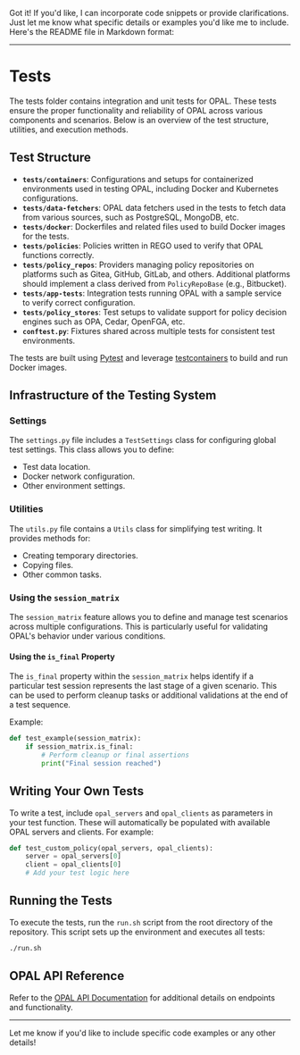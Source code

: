 Got it! If you'd like, I can incorporate code snippets or provide clarifications. Just let me know what specific details or examples you'd like me to include. Here's the README file in Markdown format:

---

# Tests

The tests folder contains integration and unit tests for OPAL. These tests ensure the proper functionality and reliability of OPAL across various components and scenarios. Below is an overview of the test structure, utilities, and execution methods.

## Test Structure

- **`tests/containers`**: Configurations and setups for containerized environments used in testing OPAL, including Docker and Kubernetes configurations.
- **`tests/data-fetchers`**: OPAL data fetchers used in the tests to fetch data from various sources, such as PostgreSQL, MongoDB, etc.
- **`tests/docker`**: Dockerfiles and related files used to build Docker images for the tests.
- **`tests/policies`**: Policies written in REGO used to verify that OPAL functions correctly.
- **`tests/policy_repos`**: Providers managing policy repositories on platforms such as Gitea, GitHub, GitLab, and others. Additional platforms should implement a class derived from `PolicyRepoBase` (e.g., Bitbucket).
- **`tests/app-tests`**: Integration tests running OPAL with a sample service to verify correct configuration.
- **`tests/policy_stores`**: Test setups to validate support for policy decision engines such as OPA, Cedar, OpenFGA, etc.
- **`conftest.py`**: Fixtures shared across multiple tests for consistent test environments.

The tests are built using [Pytest](https://pytest.org/en/latest/) and leverage [testcontainers](https://testcontainers.org/) to build and run Docker images.

## Infrastructure of the Testing System

### Settings

The `settings.py` file includes a `TestSettings` class for configuring global test settings. This class allows you to define:

- Test data location.
- Docker network configuration.
- Other environment settings.

### Utilities

The `utils.py` file contains a `Utils` class for simplifying test writing. It provides methods for:

- Creating temporary directories.
- Copying files.
- Other common tasks.

### Using the `session_matrix`

The `session_matrix` feature allows you to define and manage test scenarios across multiple configurations. This is particularly useful for validating OPAL's behavior under various conditions.

#### Using the `is_final` Property

The `is_final` property within the `session_matrix` helps identify if a particular test session represents the last stage of a given scenario. This can be used to perform cleanup tasks or additional validations at the end of a test sequence.

Example:

```python
def test_example(session_matrix):
    if session_matrix.is_final:
        # Perform cleanup or final assertions
        print("Final session reached")
```

## Writing Your Own Tests

To write a test, include `opal_servers` and `opal_clients` as parameters in your test function. These will automatically be populated with available OPAL servers and clients. For example:

```python
def test_custom_policy(opal_servers, opal_clients):
    server = opal_servers[0]
    client = opal_clients[0]
    # Add your test logic here
```

## Running the Tests

To execute the tests, run the `run.sh` script from the root directory of the repository. This script sets up the environment and executes all tests:

```bash
./run.sh
```

## OPAL API Reference

Refer to the [OPAL API Documentation](https://opal-v2.permit.io/redoc#tag/Bundle-Server/operation/get_policy_policy_get) for additional details on endpoints and functionality.

---

Let me know if you'd like to include specific code examples or any other details!
